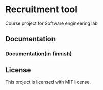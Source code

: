 # Recruitment tool

Course project for Software engineering lab

## Documentation

### [Documentation(in finnish)](https://drive.google.com/drive/folders/1eIRQM6g3LYBebOnADC88xpym8MhJdWzk)

## License 

This project is licensed with MIT license.
